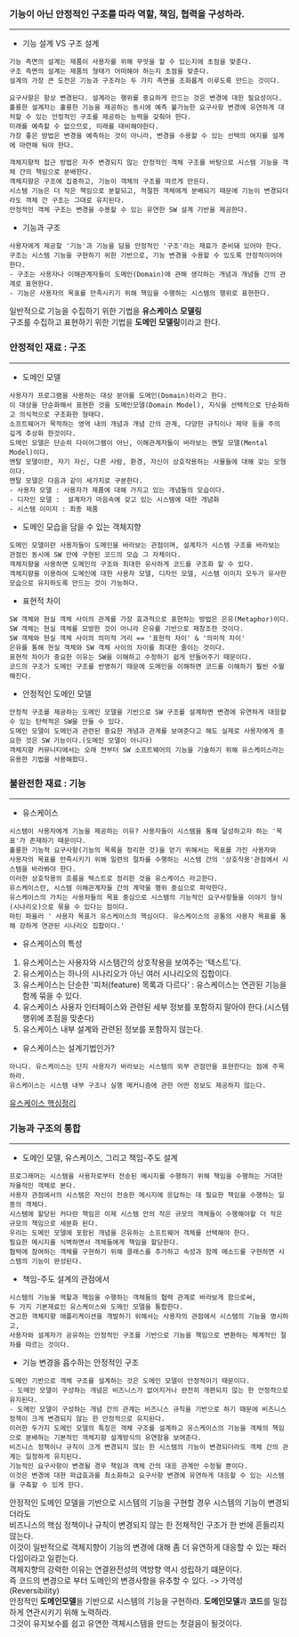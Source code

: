 ### 기능이 아닌 안정적인 구조를 따라 역할, 책임, 협력을 구성하라.
---
- 기능 설계 VS 구조 설계
```
기능 측면의 설계는 제품이 사용자를 위해 무엇을 할 수 있는지에 초점을 맞춘다.
구조 측면의 설계는 제품의 형태가 어떠해야 하는지 초점을 맞춘다.
설계의 가장 큰 도전은 기능과 구조라는 두 가지 측면을 조화롭게 이루도록 만드는 것이다.
```
```
요구사항은 항상 변경된다. 설계라는 행위를 중요하게 만드는 것은 변경에 대한 필요성이다.
훌룡한 설계자는 훌룡한 기능을 제공하는 동시에 예측 불가능한 요구사항 변경에 유연하게 대처할 수 있는 안정적인 구조를 제공하는 능력을 갖춰야 한다.
미래를 예측할 수 없으므로, 미래를 대비해야한다.
가장 좋은 방법은 변경을 예측하는 것이 아니라, 변경을 수용할 수 있는 선택의 여지를 설계에 마련해 둬야 한다.
```
```
객체지향적 접근 방법은 자주 변경되지 않는 안정적인 객체 구조를 바탕으로 시스템 기능을 객체 간의 책임으로 분배한다.
객체지향은 구조에 집중하고, 기능이 객체의 구조를 따르게 만든다.
시스템 기능은 더 작은 책임으로 분할되고, 적절한 객체에게 분배되기 때문에 기능이 변경되더라도 객체 간 구조는 그대로 유지된다.
안정적인 객체 구조는 변경을 수용할 수 있는 유연한 SW 설계 기반을 제공한다.
```

- 기능과 구조
```
사용자에게 제공할 '기능'과 기능을 담을 안정적인 '구조'라는 재료가 준비돼 있어야 한다.
구조는 시스템 기능을 구현하기 위한 기반으로, 기능 변경을 수용할 수 있도록 안정적이어야 한다.
- 구조는 사용자나 이해관계자들이 도메인(Domain)에 관해 생각하는 개념과 개념들 간의 관계로 표현한다.
- 기능은 사용자의 목표를 만족시키기 위해 책임을 수행하는 시스템의 행위로 표현한다.
```
일반적으로 기능을 수집하기 위한 기법을 **유스케이스** **모델링** <BR/>
구조를 수집하고 표현하기 위한 기법을 **도메인** **모델링**이라고 한다.

### 안정적인 재료 : 구조
-----
- 도메인 모델
```
사용자가 프로그램을 사용하는 대상 분야를 도메인(Domain)이라고 한다.
이 대상을 단순화해서 표현한 것을 도메인모델(Domain Model), 지식을 선택적으로 단순화하고 의식적으로 구조화한 형태다.
소프트웨어가 목적하는 영역 내의 개념과 개념 간의 관계, 다양한 규칙이나 제약 등을 주의 깊게 추상화 한것이다.
도메인 모델은 단순히 다이어그램이 아닌, 이해관계자들이 바라보는 멘탈 모델(Mental Model)이다.
멘탈 모델이란, 자기 자신, 다른 사람, 환경, 자신이 상호작용하는 사물들에 대해 갖는 모형이다.
멘탈 모델은 다음과 같이 세가지로 구분한다.
- 사용자 모델 : 사용자가 제품에 대해 가지고 있는 개념들의 모습이다.
- 디자인 모델 :  설계자가 마음속에 갖고 있는 시스템에 대한 개념화
- 시스템 이미지 : 최종 제품
```

- 도메인 모습을 담을 수 있는 객체지향
```
도메인 모델이란 사용자들이 도메인을 바라보는 관점이며, 설계자가 시스템 구조를 바라보는 관점인 동시에 SW 안에 구현된 코드의 모습 그 자체이다.
객체지향을 사용하면 도메인의 구조와 최대한 유사하게 코드를 구조화 할 수 있다.
객체지향을 이용하여 도메인에 대한 사용자 모델, 디자인 모델, 시스템 이미지 모두가 유사한 모습으로 유지하도록 만드는 것이 가능하다.
```

- 표현적 차이
```
SW 객체와 현실 객체 사이의 관계를 가장 효과적으로 표현하는 방법은 은유(Metaphor)이다.
SW 객체는 현실 객체를 모방한 것이 아니라 은유를 기반으로 재창조한 것이다.
SW 객체와 현실 객체 사이의 의미적 거리 == '표현적 차이' & '의미적 차이'
은유를 통해 현실 객체와 SW 객체 사이의 차이를 최대한 줄이는 것이다.
표현적 차이가 중요한 이유는 SW을 이해하고 수정하기 쉽게 만들어주기 때문이다.
코드의 구조가 도메인 구조를 반영하기 때문에 도메인을 이해하면 코드를 이해하기 훨씬 수월해진다.
```

- 안정적인 도메인 모델
```
안정적 구조를 제공하는 도메인 모델을 기반으로 SW 구조를 설계하면 변경에 유연하게 대응할수 있는 탄력적은 SW을 만들 수 있다.
도메인 모델이 도메인과 관련된 중요한 개념과 관계를 보여준다고 해도 실제로 사용자에게 중요한 것은 SW 기능이다.(도메인 모델이 아니다)
객체지향 커뮤니티에서는 오래 전부터 SW 소프트웨어의 기능을 기술하기 위해 유스케이스라는 유용한 기법을 사용해왔다.
```

### 불완전한 재료 : 기능
---

- 유스케이스
```
시스템이 사용자에게 기능을 제공하는 이유? 사용자들이 시스템을 통해 달성하고자 하는 '목표'가 존재하기 때문이다.
훌룡한 기능적 요구사항(기능의 목록을 정리한 것)을 얻기 위해서는 목표를 가진 사용자와
사용자의 목표를 만족시키기 위해 일련의 절차를 수행하는 시스템 간의 '상호작용'관점에서 시스템을 바라봐야 한다.
이러한 상호작용의 흐름을 텍스트로 정리한 것을 유스케이스 라고한다.
유스케이스란, 시스템 이해관계자들 간의 계약을 행위 중심으로 파악한다.
유스케이스의 가치는 사용자들의 목표 중심으로 시스템의 기능적인 요구사항들을 이야기 형식(시나리오)으로 묶을 수 있다는 점이다.
마틴 파울러 ' 사용자 목표가 유스케이스의 핵심이다. 유스케이스의 공통의 사용자 목표를 통해 강하게 연관된 시나리오 집합이다.'
```

- 유스케이스의 특성

1. 유스케이스는 사용자와 시스템간의 상호작용을 보여주는 '텍스트'다.
2. 유스케이스는 하나의 시나리오가 아닌 여러 시나리오의 집합이다.
3. 유스케이스는 단순한 '피처(feature) 목록과 다르다' : 유스케이스는 연관된 기능을 함께 묶을 수 있다.
4. 유스케이스 사용자 인터페이스와 관련된 세부 정보를 포함하지 말아야 한다.(시스템 행위에 초점을 맞춘다)
5. 유스케이스 내부 설계와 관련된 정보를 포함하지 않는다.


- 유스케이스는 설계기법인가?
```
아니다. 유스케이스는 단지 사용자가 바라보는 시스템의 외부 관점만을 표현한다는 점에 주목하라.
유스케이스는 시스템 내부 구조나 실행 메커니즘에 관한 어떤 정보도 제공하지 않는다.
```
[유스케이스 핵심정리](https://www.researchgate.net/publication/2807676_Structuring_Use_cases_with_goals)

### 기능과 구조의 통합
---
- 도메인 모델, 유스케이스, 그리고 책임-주도 설계
```
프로그래머는 시스템을 사용자로부터 전송된 메시지를 수행하기 위해 책임을 수행하는 거대한 자율적인 객체로 본다.
사용자 관점에서의 시스템은 자신이 전송한 메시지에 응답하는 데 필요한 책임을 수행하는 일종의 객체다.
시스템에 할당된 커다란 책임은 이제 시스템 안의 작은 규모의 객체들이 수행해야할 더 작은 규모의 책임으로 세분화 된다.
우리는 도메인 모델에 포함된 개념을 은유하는 소프트웨어 객체를 선택해야 한다.
필요한 메시지를 식벽하면서 객체들에게 책임을 할당한다.
협력에 참여하는 객체를 구현하기 위해 클래스를 추가하고 속성과 함께 메소드를 구현하면 시스템의 기능이 완성된다.
```
- 책임-주도 설계의 관점에서
```
시스템의 기능을 역할과 책임을 수행하는 객체들의 협력 관계로 바라보게 함으로써,
두 가지 기본재료인 유스케이스와 도메인 모델을 통합한다.
견고한 객체지향 애플리케이션을 개발하기 위해서는 사용자의 관점에서 시스템의 기능을 명시하고,
사용자와 설계자가 공유하는 안정적인 구조를 기반으로 기능을 책임으로 변환하는 체계적인 절차를 따르는 것이다.
```

- 기능 변경을 흡수하는 안정적인 구조
```
도메인 기반으로 객체 구조를 설계하는 것은 도메인 모델이 안정적이기 때문이다.
- 도메인 모델이 구성하는 개념은 비즈니스가 없어지거나 완전히 개편되지 않는 한 안정적으로 유지된다.
- 도메인 모델이 구성하는 개념 간의 관계는 비즈니스 규칙을 기반으로 하기 때문에 비즈니스 정책이 크게 변경되지 않는 한 안정적으로 유지된다.
이러한 두가지 도메인 모델의 특징은 객체 구조를 설계하고 유스케이스의 기능을 객체의 책임으로 분배하는 기본적인 객체지향 설계방식의 유연함을 보여준다.
비즈니스 정책이나 규칙이 크게 변경되지 않는 한 시스템의 기능이 변경되더라도 객체 간의 관계는 일정하게 유지된다.
기능적인 요구사항이 변경될 경우 책임과 객체 간의 대응 관계만 수정될 뿐이다.
이것은 변경에 대한 파급효과를 최소화하고 요구사항 변경에 유연하게 대응할 수 있는 시스템을 구축할 수 있게 한다.
```

안정적인 도메인 모델을 기반으로 시스템의 기능을 구현할 경우 시스템의 기능이 변경되더라도 <br/>
비즈니스의 핵심 정책이나 규칙이 변경되지 않는 한 전체적인 구조가 한 번에 흔들리지 않는다.<br/>
이것이 일반적으로 객체지향이 기능의 변경에 대해 좀 더 유연하게 대응할 수 있는 패러다임이라고 일컫는다.
<br/>
객체지향의 강력한 이유는 연결완전성의 역방향 역시 성립하기 떄문이다.<br/>
즉 코드의 변경으로 부터 도메인의 변경사항을 유추할 수 있다. -> 가역성(Reversibility)
<br/>
안정적인 **도메인모델**을 기반으로 시스템의 기능을 구현하라. **도메인모델**과 **코드**를 밀접하게 연관시키기 위해 노력하라.<br/>
그것이 유지보수를 쉽고 유연한 객체시스템을 만드는 첫걸음이 될것이다.
